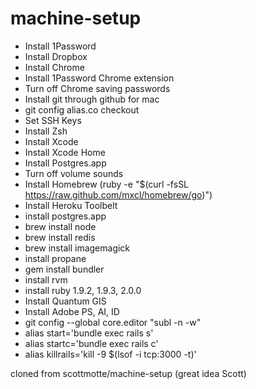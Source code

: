 machine-setup
=============
+ Install 1Password
+ Install Dropbox
+ Install Chrome
+ Install 1Password Chrome extension
+ Turn off Chrome saving passwords
+ Install git through github for mac
+ git config alias.co checkout
+ Set SSH Keys
+ Install Zsh
+ Install Xcode
+ Install Xcode Home
+ Install Postgres.app
+ Turn off volume sounds
+ Install Homebrew (ruby -e "$(curl -fsSL https://raw.github.com/mxcl/homebrew/go)")
+ Install Heroku Toolbelt
+ install postgres.app
+ brew install node
+ brew install redis
+ brew install imagemagick
+ install propane
+ gem install bundler
+ install rvm
+ install ruby 1.9.2, 1.9.3, 2.0.0
+ Install Quantum GIS
+ Install Adobe PS, AI, ID
+ git config --global core.editor "subl -n -w"
+ alias start='bundle exec rails s'
+ alias startc='bundle exec rails c'
+ alias killrails='kill -9 $(lsof -i tcp:3000 -t)'

cloned from scottmotte/machine-setup (great idea Scott)
